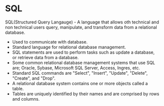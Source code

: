 # SQL
SQL(Structured Query Langauge) - A language that allows oth technical and non technical users query, manipulate, and transform data from a relational database.

- Used to communicate with database.
- Standard language for relational database management.
- SQL statements are used to perform tasks such as update a database, or retrieve data from a database.
- Some common relational database management systems that use SQL are; Oracle, Sybase, Microsoft SQL Server, Access, Ingres, etc.
- Standard SQL commands are "Select", "Insert", "Update", "Delete", "Create", and "Drop".
- A relational database system contains one or more objects called a table.
- Tables are uniquely identified by their names and are comprised by rows and columns.

